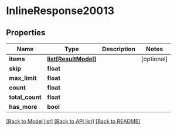 # InlineResponse20013

## Properties
Name | Type | Description | Notes
------------ | ------------- | ------------- | -------------
**items** | [**list[ResultModel]**](ResultModel.md) |  | [optional] 
**skip** | **float** |  | 
**max_limit** | **float** |  | 
**count** | **float** |  | 
**total_count** | **float** |  | 
**has_more** | **bool** |  | 

[[Back to Model list]](../README.md#documentation-for-models) [[Back to API list]](../README.md#documentation-for-api-endpoints) [[Back to README]](../README.md)

